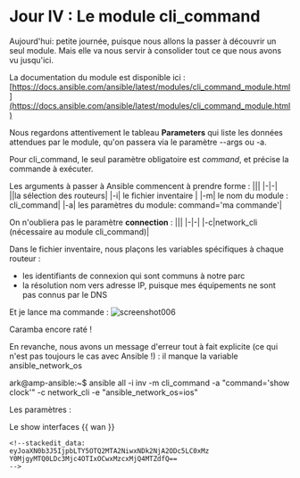 # Jour IV : Le module cli_command

Aujourd'hui: petite journée, puisque nous allons la passer à découvrir un seul module. Mais elle va nous servir à consolider tout ce que nous avons vu jusqu'ici. 


La documentation du module est disponible ici :
[https://docs.ansible.com/ansible/latest/modules/cli_command_module.html](https://docs.ansible.com/ansible/latest/modules/cli_command_module.html)

Nous regardons attentivement le tableau **Parameters** qui  liste les données attendues par le module, qu'on passera via le paramètre --args ou -a. 

Pour cli_command, le seul paramètre obligatoire est *command*, et précise la commande à exécuter.

Les arguments à passer à Ansible commencent à prendre forme :
|||
|-|-|
||la sélection des routeurs|
|-i| le fichier inventaire |
|-m| le nom du module : cli_command|
|-a|  les paramètres du module: command='ma commande'|

On n'oubliera pas le paramètre **connection** :
|||
|-|-|
|-c|network_cli (nécessaire au module cli_command)|

Dans le fichier inventaire, nous plaçons les variables spécifiques à chaque routeur : 

 - les identifiants de connexion qui sont communs à notre parc
 - la résolution nom vers adresse IP, puisque mes équipements ne sont pas connus par le DNS 

Et je lance ma commande :
![screenshot006](screenshot006.png)

Caramba encore raté !

En revanche, nous avons un message d'erreur tout à fait explicite (ce qui n'est pas toujours le cas avec Ansible !) : il manque la variable ansible_network_os 

ark@amp-ansible:~$ ansible all -i inv -m cli_command -a "command='show clock'" -c network_cli -e "ansible_network_os=ios"

Les paramètres :

Le show interfaces {{ wan }}
``````
<!--stackedit_data:
eyJoaXN0b3J5IjpbLTY5OTQ2MTA2NiwxNDk2NjA2ODc5LC0xMz
Y0MjgyMTQ0LDc3Mjc4OTIxOCwxMzcxMjQ4MTZdfQ==
-->